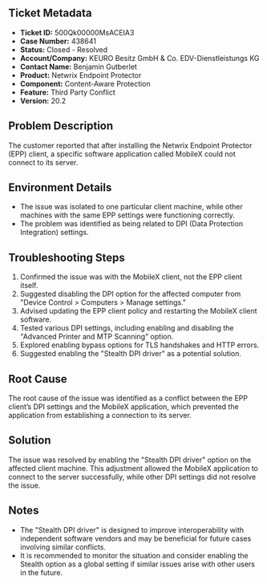 ## Ticket Metadata
- **Ticket ID:** 500Qk00000MsACEIA3
- **Case Number:** 438641
- **Status:** Closed - Resolved
- **Account/Company:** KEURO Besitz GmbH & Co. EDV-Dienstleistungs KG
- **Contact Name:** Benjamin Gutberlet
- **Product:** Netwrix Endpoint Protector
- **Component:** Content-Aware Protection
- **Feature:** Third Party Conflict
- **Version:** 20.2

## Problem Description
The customer reported that after installing the Netwrix Endpoint Protector (EPP) client, a specific software application called MobileX could not connect to its server.

## Environment Details
- The issue was isolated to one particular client machine, while other machines with the same EPP settings were functioning correctly.
- The problem was identified as being related to DPI (Data Protection Integration) settings.

## Troubleshooting Steps
1. Confirmed the issue was with the MobileX client, not the EPP client itself.
2. Suggested disabling the DPI option for the affected computer from "Device Control > Computers > Manage settings."
3. Advised updating the EPP client policy and restarting the MobileX client software.
4. Tested various DPI settings, including enabling and disabling the "Advanced Printer and MTP Scanning" option.
5. Explored enabling bypass options for TLS handshakes and HTTP errors.
6. Suggested enabling the "Stealth DPI driver" as a potential solution.

## Root Cause
The root cause of the issue was identified as a conflict between the EPP client’s DPI settings and the MobileX application, which prevented the application from establishing a connection to its server.

## Solution
The issue was resolved by enabling the "Stealth DPI driver" option on the affected client machine. This adjustment allowed the MobileX application to connect to the server successfully, while other DPI settings did not resolve the issue.

## Notes
- The "Stealth DPI driver" is designed to improve interoperability with independent software vendors and may be beneficial for future cases involving similar conflicts.
- It is recommended to monitor the situation and consider enabling the Stealth option as a global setting if similar issues arise with other users in the future.